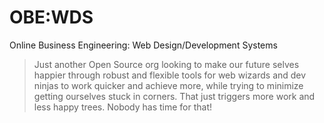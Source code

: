 # OBE:WDS

Online Business Engineering: Web Design/Development Systems

> Just another Open Source org looking to make our future selves happier through robust and flexible tools for web wizards and dev ninjas to work quicker and achieve more, while trying to minimize getting ourselves stuck in corners. That just triggers more work and less happy trees. Nobody has time for that!

<!--

**Here are some ideas to get you started:**

🙋‍♀️ A short introduction - what is your organization all about?
🌈 Contribution guidelines - how can the community get involved?
👩‍💻 Useful resources - where can the community find your docs? Is there anything else the community should know?
🍿 Fun facts - what does your team eat for breakfast?
🧙 Remember, you can do mighty things with the power of [Markdown](https://docs.github.com/github/writing-on-github/getting-started-with-writing-and-formatting-on-github/basic-writing-and-formatting-syntax)
-->
